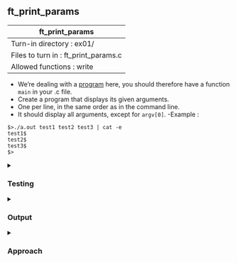 ## ft_print_params

|               ft_print_params        |
|---------------------------------|
| Turn-in directory : ex01/       |
| Files to turn in : ft_print_params.c |
| Allowed functions : write       |

- We’re dealing with a <u>program</u> here, you should therefore have a function <code>main</code> in your .c file.
- Create a program that displays its given arguments.
- One per line, in the same order as in the command line.
- It should display all arguments, except for <code>argv[0]</code>.
-Example :
<pre><code>$>./a.out test1 test2 test3 | cat -e
test1$
test2$
test3$
$></code></pre>

<details>

<summary><h3>Testing</h3></summary>

<pre><code>$>./a.out test1 test2 test3 | cat -e</code></pre>

</details>

<details>
<summary><h3>Output</h3></summary>

<pre><code>test1$
test2$
test3$</code></pre>

</details>

<details>
<summary><h3>Approach</h3></summary>

In this <a href=ft_print_params.c>exercise</a>, both arguments defined for <code>main</code> are used:
- one <code>while</code> loop is used to go through the arguments passed via the command line (lines 22-34), starting <i>after</i> the program name in <code>argv</code>. To start after program name, the index variable <code>p</code> is initialised to <code>1</code> instead of <code>0</code>. 
- another <code>while</code> loop is used to go through the characters of each string in <code>argv</code>. 

Note that the code for the above is placed within an <code>if</code> statement - the code only runs when arguments are passed in the command line i.e., when <code>argc > 1</code>.

</details>

